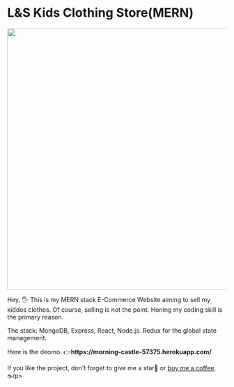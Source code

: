 # L&S Kids Clothing Store(MERN)

<img src="https://github.com/xnslx/mern-stack-application/blob/master/client/src/assets/212021.gif" width="600" height="auto">

<p>Hey, 🖐 This is my MERN stack E-Commerce Website aiming to sell my kiddos clothes. Of course, selling is not the point. Honing my coding skill is the primary reason. </p>
<p>The stack: MongoDB, Express, React, Node.js. Redux for the global state management. </p>
<p>Here is the deomo. 👉<strong>https://morning-castle-57375.herokuapp.com/</strong></p>

<p>If you like the project, don't forget to give me a star🌟 or <a href="https://www.buymeacoffee.com/xianl">buy me a coffee</a>. ☕️/p>
